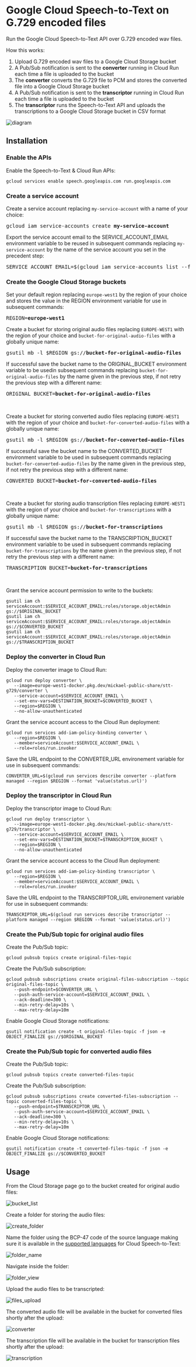 # Google Cloud Speech-to-Text on G.729 encoded files

Run the Google Cloud Speech-to-Text API over G.729 encoded wav files.

How this works:
1. Upload G.729 encoded wav files to a Google Cloud Storage bucket
2. A Pub/Sub notification is sent to the **converter** running in Cloud Run each time a file is uploaded to the bucket
3. The **converter** converts the G.729 file to PCM and stores the converted file into a Google Cloud Storage bucket
4. A Pub/Sub notification is sent to the **transcriptor** running in Cloud Run each time a file is uploaded to the bucket
5. The **transcriptor** runs the Speech-to-Text API and uploads the transcriptions to a Google Cloud Storage bucket in CSV format  
  
![diagram](img/diagram.png)
## Installation
### Enable the APIs
Enable the Speech-to-Text & Cloud Run APIs:
```
gcloud services enable speech.googleapis.com run.googleapis.com
```
### Create a service account
Create a service account replacing `my-service-account` with a name of your choice:
<pre>
gcloud iam service-accounts create <b>my-service-account</b>
</pre>
Export the service account email to the SERVICE_ACCOUNT_EMAIL environment variable to be reused in subsequent commands replacing `my-service-account` by the name of the service account you set in the precedent step:
<pre>
SERVICE_ACCOUNT_EMAIL=$(gcloud iam service-accounts list --filter="email ~ ^<b>my-service-account</b>" --format='value(email)')
</pre>
### Create the Google Cloud Storage buckets
Set your default region replacing `europe-west1` by the region of your choice and stores the value in the REGION environment variable for use in subsequent commands:
<pre>
REGION=<b>europe-west1</b>
</pre>
Create a bucket for storing original audio files replacing `EUROPE-WEST1` with the region of your choice and `bucket-for-original-audio-files` with a globally unique name:
<pre>
gsutil mb -l $REGION gs://<b>bucket-for-original-audio-files</b>
</pre>
If successful save the bucket name to the ORIGINAL_BUCKET environment variable to be usedin subsequent commands replacing `bucket-for-original-audio-files` by the name given in the previous step, if not retry the previous step with a different name:
<pre>
ORIGINAL_BUCKET=<b>bucket-for-original-audio-files</b>
</pre><br />
Create a bucket for storing converted audio files replacing `EUROPE-WEST1` with the region of your choice and `bucket-for-converted-audio-files` with a globally unique name:
<pre>
gsutil mb -l $REGION gs://<b>bucket-for-converted-audio-files</b>
</pre>
If successful save the bucket name to the CONVERTED_BUCKET environment variable to be used in subsequent commands replacing `bucket-for-converted-audio-files` by the name given in the previous step, if not retry the previous step with a different name:
<pre>
CONVERTED_BUCKET=<b>bucket-for-converted-audio-files</b>
</pre><br />
Create a bucket for storing audio transcription files replacing `EUROPE-WEST1` with the region of your choice and `bucket-for-transcriptions` with a globally unique name:
<pre>
gsutil mb -l $REGION gs://<b>bucket-for-transcriptions</b>
</pre>
If successful save the bucket name to the TRANSCRIPTION_BUCKET environment variable to be used in subsequent commands replacing `bucket-for-transcriptions` by the name given in the previous step, if not retry the previous step with a different name:
<pre>
TRANSCRIPTION_BUCKET=<b>bucket-for-transcriptions</b>
</pre><br />
Grant the service account permission to write to the buckets:
```
gsutil iam ch serviceAccount:$SERVICE_ACCOUNT_EMAIL:roles/storage.objectAdmin gs://$ORIGINAL_BUCKET
gsutil iam ch serviceAccount:$SERVICE_ACCOUNT_EMAIL:roles/storage.objectAdmin gs://$CONVERTED_BUCKET
gsutil iam ch serviceAccount:$SERVICE_ACCOUNT_EMAIL:roles/storage.objectAdmin gs://$TRANSCRIPTION_BUCKET
```
### Deploy the converter in Cloud Run
Deploy the converter image to Cloud Run:
```
gcloud run deploy converter \
   --image=europe-west1-docker.pkg.dev/mickael-public-share/stt-g729/converter \
   --service-account=$SERVICE_ACCOUNT_EMAIL \
   --set-env-vars=DESTINATION_BUCKET=$CONVERTED_BUCKET \
   --region=$REGION \
   --no-allow-unauthenticated
```
Grant the service account access to the Cloud Run deployment:
```
gcloud run services add-iam-policy-binding converter \
   --region=$REGION \
   --member=serviceAccount:$SERVICE_ACCOUNT_EMAIL \
   --role=roles/run.invoker
```
Save the URL endpoint to the CONVERTER_URL environement variable for use in subsequent commands:
```
CONVERTER_URL=$(gcloud run services describe converter --platform managed --region $REGION --format 'value(status.url)')
```
### Deploy the transcriptor in Cloud Run
Deploy the transcriptor image to Cloud Run:
```
gcloud run deploy transcriptor \
   --image=europe-west1-docker.pkg.dev/mickael-public-share/stt-g729/transcriptor \
   --service-account=$SERVICE_ACCOUNT_EMAIL \
   --set-env-vars=DESTINATION_BUCKET=$TRANSCRIPTION_BUCKET \
   --region=$REGION \
   --no-allow-unauthenticated
```
Grant the service account access to the Cloud Run deployment:
```
gcloud run services add-iam-policy-binding transcriptor \
   --region=$REGION \
   --member=serviceAccount:$SERVICE_ACCOUNT_EMAIL \
   --role=roles/run.invoker
```
Save the URL endpoint to the TRANSCRIPTOR_URL environement variable for use in subsequent commands:
```
TRANSCRIPTOR_URL=$(gcloud run services describe transcriptor --platform managed --region $REGION --format 'value(status.url)')
```
### Create the Pub/Sub topic for original audio files
Create the Pub/Sub topic:
```
gcloud pubsub topics create original-files-topic
```
Create the Pub/Sub subscription:
```
gcloud pubsub subscriptions create original-files-subscription --topic original-files-topic \
   --push-endpoint=$CONVERTER_URL \
   --push-auth-service-account=$SERVICE_ACCOUNT_EMAIL \
   --ack-deadline=300 \
   --min-retry-delay=10s \
   --max-retry-delay=10m
```
Enable Google Cloud Storage notifications:
```
gsutil notification create -t original-files-topic -f json -e OBJECT_FINALIZE gs://$ORIGINAL_BUCKET
```
### Create the Pub/Sub topic for converted audio files
Create the Pub/Sub topic:
```
gcloud pubsub topics create converted-files-topic
```
Create the Pub/Sub subscription:
```
gcloud pubsub subscriptions create converted-files-subscription --topic converted-files-topic \
   --push-endpoint=$TRANSCRIPTOR_URL \
   --push-auth-service-account=$SERVICE_ACCOUNT_EMAIL \
   --ack-deadline=300 \
   --min-retry-delay=10s \
   --max-retry-delay=10m
```
Enable Google Cloud Storage notifications:
```
gsutil notification create -t converted-files-topic -f json -e OBJECT_FINALIZE gs://$CONVERTED_BUCKET
```
## Usage
From the Cloud Storage page go to the bucket created for original audio files:  
  
![bucket_list](/img/bucket_list.png)  
  
Create a folder for storing the audio files:  
  
![create_folder](/img/create_folder.png)  
  
Name the folder using the BCP-47 code of the source language making sure it is available in the [supported languages](https://cloud.google.com/speech-to-text/docs/languages) for Cloud Speech-to-Text:  
  
![folder_name](/img/folder_name.png)  
  
Navigate inside the folder:  
  
![folder_view](/img/folder_view.png) 
 
Upload the audio files to be transcripted:  
  
![files_upload](/img/files_upload.png) 
  
The converted audio file will be available in the bucket for converted files shortly after the upload:  
  
![converter](/img/converted.png)  
  
The transcription file will be available in the bucket for transcription files shortly after the upload:  
  
![transcription](/img/transcription.png) 
  

